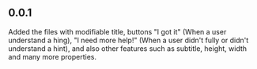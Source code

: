 ## 0.0.1

Added the files with modifiable title, buttons "I got it" (When a user understand a hing), "I need more help!" (When a user didn't fully or didn't understand a hint),
and also other features such as subtitle, height, width and many more properties.
